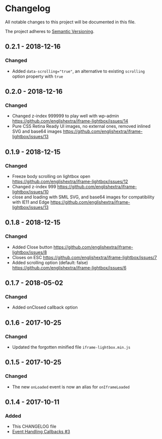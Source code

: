 # Changelog
All notable changes to this project will be documented in this file.

The project adheres to [Semantic Versioning](http://semver.org/spec/v2.0.0.html).

## 0.2.1 - 2018-12-16
### Changed
- Added `data-scrolling="true"`, an alternative to existing `scrolling` option property with `true`

## 0.2.0 - 2018-12-16
### Changed
- Changed z-index 999999 to play well with wp-admin https://github.com/englishextra/iframe-lightbox/issues/14
- Pure CSS Retina Ready UI images, no external ones, removed inlined SVG and base64 images https://github.com/englishextra/iframe-lightbox/issues/13

## 0.1.9 - 2018-12-15
### Changed
- Freeze body scrolling on lightbox open https://github.com/englishextra/iframe-lightbox/issues/12
- Changed z-index 999 https://github.com/englishextra/iframe-lightbox/issues/10
- close and loading with SMIL SVG, and base64 images for compatibility with IE11 and Edge https://github.com/englishextra/iframe-lightbox/issues/13

## 0.1.8 - 2018-12-15
### Changed
- Added Close button https://github.com/englishextra/iframe-lightbox/issues/8
- Closes on ESC https://github.com/englishextra/iframe-lightbox/issues/7
- Added scrolling option (default: false) https://github.com/englishextra/iframe-lightbox/issues/6

## 0.1.7 - 2018-05-02
### Changed
- Added onClosed callback option

## 0.1.6 - 2017-10-25
### Changed
- Updated the forgotten minified file `iframe-lightbox.min.js`

## 0.1.5 - 2017-10-25
### Changed
- The new `onLoaded` event is now an alias for `onIframeLoaded`

## 0.1.4 - 2017-10-11
### Added
- This CHANGELOG file
- [Event Handling Callbacks #3](https://github.com/englishextra/iframe-lightbox/pull/3)